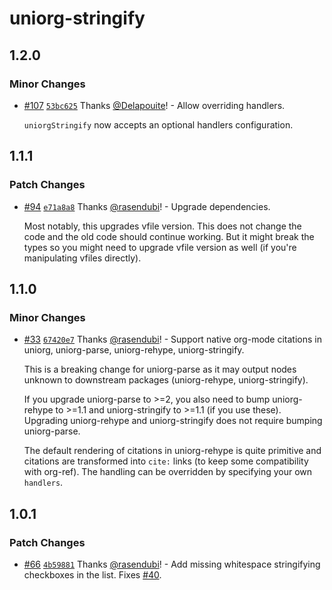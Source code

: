 # uniorg-stringify

## 1.2.0

### Minor Changes

- [#107](https://github.com/rasendubi/uniorg/pull/107) [`53bc625`](https://github.com/rasendubi/uniorg/commit/53bc6253193a8bd4e67193d6812fe276c6064b25) Thanks [@Delapouite](https://github.com/Delapouite)! - Allow overriding handlers.

  `uniorgStringify` now accepts an optional handlers configuration.

## 1.1.1

### Patch Changes

- [#94](https://github.com/rasendubi/uniorg/pull/94) [`e71a8a8`](https://github.com/rasendubi/uniorg/commit/e71a8a85f4921d53fdf112df17bd37b92af1ed5d) Thanks [@rasendubi](https://github.com/rasendubi)! - Upgrade dependencies.

  Most notably, this upgrades vfile version. This does not change the code and the old code should continue working. But it might break the types so you might need to upgrade vfile version as well (if you're manipulating vfiles directly).

## 1.1.0

### Minor Changes

- [#33](https://github.com/rasendubi/uniorg/pull/33) [`67420e7`](https://github.com/rasendubi/uniorg/commit/67420e7fe05defc99b52aecce75fcc3831d39ff6) Thanks [@rasendubi](https://github.com/rasendubi)! - Support native org-mode citations in uniorg, uniorg-parse, uniorg-rehype, uniorg-stringify.

  This is a breaking change for uniorg-parse as it may output nodes unknown to downstream packages (uniorg-rehype, uniorg-stringify).

  If you upgrade uniorg-parse to >=2, you also need to bump uniorg-rehype to >=1.1 and uniorg-stringify to >=1.1 (if you use these). Upgrading uniorg-rehype and uniorg-stringify does not require bumping uniorg-parse.

  The default rendering of citations in uniorg-rehype is quite primitive and citations are transformed into `cite:` links (to keep some compatibility with org-ref). The handling can be overridden by specifying your own `handlers`.

## 1.0.1

### Patch Changes

- [#66](https://github.com/rasendubi/uniorg/pull/66) [`4b59881`](https://github.com/rasendubi/uniorg/commit/4b598816b7ee042df4c711c07f74681c092504a8) Thanks [@rasendubi](https://github.com/rasendubi)! - Add missing whitespace stringifying checkboxes in the list. Fixes [#40](https://github.com/rasendubi/uniorg/issues/40).
